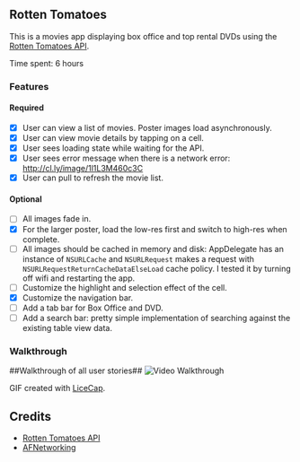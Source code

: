 ## Rotten Tomatoes

This is a movies app displaying box office and top rental DVDs using the [Rotten Tomatoes API](http://developer.rottentomatoes.com/docs/read/JSON).

Time spent: 6 hours

### Features

#### Required

- [x] User can view a list of movies. Poster images load asynchronously.
- [x] User can view movie details by tapping on a cell.
- [x] User sees loading state while waiting for the API.
- [x] User sees error message when there is a network error: http://cl.ly/image/1l1L3M460c3C
- [x] User can pull to refresh the movie list.

#### Optional

- [ ] All images fade in.
- [x] For the larger poster, load the low-res first and switch to high-res when complete.
- [ ] All images should be cached in memory and disk: AppDelegate has an instance of `NSURLCache` and `NSURLRequest` makes a request with `NSURLRequestReturnCacheDataElseLoad` cache policy. I tested it by turning off wifi and restarting the app.
- [ ] Customize the highlight and selection effect of the cell.
- [x] Customize the navigation bar.
- [ ] Add a tab bar for Box Office and DVD.
- [ ] Add a search bar: pretty simple implementation of searching against the existing table view data.

### Walkthrough
##Walkthrough of all user stories##
![Video Walkthrough](rottenTomatoes.gif)

GIF created with [LiceCap](http://www.cockos.com/licecap/).

Credits
---------
* [Rotten Tomatoes API](http://developer.rottentomatoes.com/docs/read/JSON)
* [AFNetworking](https://github.com/AFNetworking/AFNetworking)
